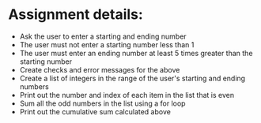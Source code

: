 # Assignment details:
* Ask the user to enter a starting and ending number
* The user must not enter a starting number less than 1
* The user must enter an ending number at least 5 times greater than the starting number
* Create checks and error messages for the above
* Create a list of integers in the range of the user's starting and ending numbers
* Print out the number and index of each item in the list that is even
* Sum all the odd numbers in the list using a for loop
* Print out the cumulative sum calculated above
